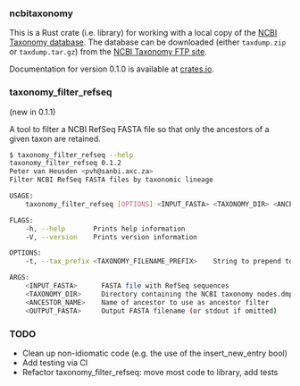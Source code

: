 ### ncbitaxonomy

This is a Rust crate (i.e. library) for working with a local copy of the 
[NCBI Taxonomy database](https://www.ncbi.nlm.nih.gov/Taxonomy/taxonomyhome.html/).
The database can be downloaded (either `taxdump.zip` or `taxdump.tar.gz`) from the
[NCBI Taxonomy FTP site](https://ftp.ncbi.nih.gov/pub/taxonomy/).

Documentation for version 0.1.0 is available at [crates.io](https://docs.rs/ncbitaxonomy/0.1.0/ncbitaxonomy/struct.NcbiTaxonomy.html).

### taxonomy_filter_refseq

(new in 0.1.1)

A tool to filter a NCBI RefSeq FASTA file so that only the ancestors of a given taxon
are retained.

```bash
$ taxonomy_filter_refseq --help
taxonomy_filter_refseq 0.1.2
Peter van Heusden <pvh@sanbi.axc.za>
Filter NCBI RefSeq FASTA files by taxonomic lineage

USAGE:
    taxonomy_filter_refseq [OPTIONS] <INPUT_FASTA> <TAXONOMY_DIR> <ANCESTOR_NAME> [OUTPUT_FASTA]

FLAGS:
    -h, --help       Prints help information
    -V, --version    Prints version information

OPTIONS:
    -t, --tax_prefix <TAXONOMY_FILENAME_PREFIX>    String to prepend to names of nodes.dmp and names.dmp

ARGS:
    <INPUT_FASTA>      FASTA file with RefSeq sequences
    <TAXONOMY_DIR>     Directory containing the NCBI taxonomy nodes.dmp and names.dmp files
    <ANCESTOR_NAME>    Name of ancestor to use as ancestor filter
    <OUTPUT_FASTA>     Output FASTA filename (or stdout if omitted)

```

### TODO

* Clean up non-idiomatic code (e.g. the use of the insert_new_entry bool)
* Add testing via CI
* Refactor taxonomy_filter_refseq: move most code to library, add tests